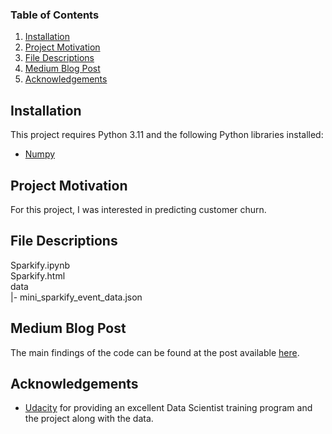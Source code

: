 ### Table of Contents

1. [Installation](#installation)
2. [Project Motivation](#motivation)
3. [File Descriptions](#files)
4. [Medium Blog Post](#blog)
5. [Acknowledgements](#licensing)

## Installation <a name="installation"></a> 
This project requires Python 3.11 and the following Python libraries installed:

- [Numpy](https://www.numpy.org/)

## Project Motivation<a name="motivation"></a>
For this project, I was interested in predicting customer churn.

## File Descriptions <a name="files"></a>

Sparkify.ipynb  
Sparkify.html   
 data  
 |- mini_sparkify_event_data.json

## Medium Blog Post<a name="blog"></a>
The main findings of the code can be found at the post available [here](https://medium.com/@tajimash/).

## Acknowledgements<a name="licensing"></a>
* [Udacity](https://www.udacity.com/) for providing an excellent Data Scientist training program and the project along with the data.